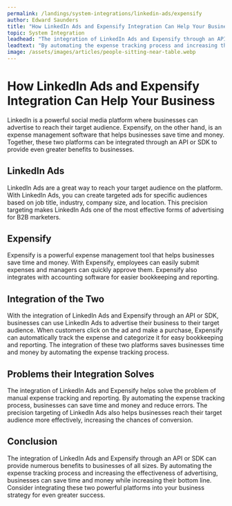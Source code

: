 ```yaml
---
permalink: /landings/system-integrations/linkedin-ads/expensify
author: Edward Saunders
title: "How LinkedIn Ads and Expensify Integration Can Help Your Business"
topic: System Integration
leadhead: "The integration of LinkedIn Ads and Expensify through an API or SDK can provide numerous benefits to businesses of all sizes"
leadtext: "By automating the expense tracking process and increasing the effectiveness of advertising, businesses can save time and money while increasing their bottom line. Consider integrating these two powerful platforms into your business strategy for even greater success."
image: /assets/images/articles/people-sitting-near-table.webp
---
```

<div class="arttext">	<h1>How LinkedIn Ads and Expensify Integration Can Help Your Business</h1>
	<p>LinkedIn is a powerful social media platform where businesses can advertise to reach their target audience. Expensify, on the other hand, is an expense management software that helps businesses save time and money. Together, these two platforms can be integrated through an API or SDK to provide even greater benefits to businesses.</p>
	<h2>LinkedIn Ads</h2>
	<p>LinkedIn Ads are a great way to reach your target audience on the platform. With LinkedIn Ads, you can create targeted ads for specific audiences based on job title, industry, company size, and location. This precision targeting makes LinkedIn Ads one of the most effective forms of advertising for B2B marketers.</p>
	<h2>Expensify</h2>
	<p>Expensify is a powerful expense management tool that helps businesses save time and money. With Expensify, employees can easily submit expenses and managers can quickly approve them. Expensify also integrates with accounting software for easier bookkeeping and reporting.</p>
	<h2>Integration of the Two</h2>
	<p>With the integration of LinkedIn Ads and Expensify through an API or SDK, businesses can use LinkedIn Ads to advertise their business to their target audience. When customers click on the ad and make a purchase, Expensify can automatically track the expense and categorize it for easy bookkeeping and reporting. The integration of these two platforms saves businesses time and money by automating the expense tracking process.</p>
	<h2>Problems their Integration Solves</h2>
	<p>The integration of LinkedIn Ads and Expensify helps solve the problem of manual expense tracking and reporting. By automating the expense tracking process, businesses can save time and money and reduce errors. The precision targeting of LinkedIn Ads also helps businesses reach their target audience more effectively, increasing the chances of conversion.</p>
	<h2>Conclusion</h2>
	<p>The integration of LinkedIn Ads and Expensify through an API or SDK can provide numerous benefits to businesses of all sizes. By automating the expense tracking process and increasing the effectiveness of advertising, businesses can save time and money while increasing their bottom line. Consider integrating these two powerful platforms into your business strategy for even greater success.</p>
</div>